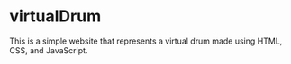 # virtualDrum

This is a simple website that represents a virtual drum made using HTML, CSS, and JavaScript. 

